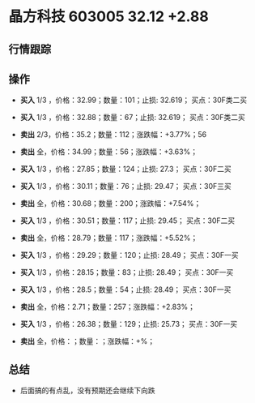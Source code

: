 # 晶方科技 603005 32.12 +2.88

## 行情跟踪
  
## 操作
  - **买入** 1/3 ，价格：32.99；数量：101；止损: 32.619； 买点：30F类二买
  - **买入** 1/3 ，价格：32.88；数量：67；止损: 32.619； 买点：30F类二买
  - **卖出** 2/3，价格：35.2；数量：112；涨跌幅：+3.77%；56
  - **卖出** 全，价格：34.99；数量：56；涨跌幅：+3.63%；

  - **买入** 1/3 ，价格：27.85；数量：124；止损: 27.3； 买点：30F二买
  - **买入** 1/3 ，价格：30.11；数量：76；止损: 29.47； 买点：30F三买
  - **卖出** 全，价格：30.68；数量：200；涨跌幅：+7.54%；

  - **买入** 1/3 ，价格：30.51；数量：117；止损: 29.45； 买点：30F二买
  - **卖出** 全，价格：28.79；数量：117；涨跌幅：+5.52%；

  - **买入** 1/3 ，价格：29.29；数量：120；止损: 28.49； 买点：30F一买
  - **买入** 1/3 ，价格：28.15；数量：83；止损: 28.49； 买点：30F一买
  - **买入** 1/3 ，价格：28.5；数量：54；止损: 28.49； 买点：30F一买
  - **卖出** 全，价格：2.71；数量：257；涨跌幅：+2.83%；

  - **买入** 1/3 ，价格：26.38；数量：129；止损: 25.73； 买点：30F一买
  - **卖出** 全，价格：；数量：；涨跌幅：+%；

  
## 总结
  - 后面搞的有点乱，没有预期还会继续下向跌